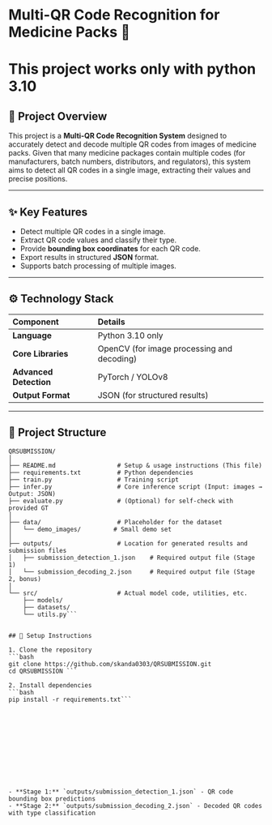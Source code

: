 # Multi-QR Code Recognition for Medicine Packs 💊

# This project works only with python 3.10

## 📄 Project Overview
This project is a **Multi-QR Code Recognition System** designed to accurately detect and decode multiple QR codes from images of medicine packs. Given that many medicine packages contain multiple codes (for manufacturers, batch numbers, distributors, and regulators), this system aims to detect all QR codes in a single image, extracting their values and precise positions.

---

## ✨ Key Features
* Detect multiple QR codes in a single image.
* Extract QR code values and classify their type.
* Provide **bounding box coordinates** for each QR code.
* Export results in structured **JSON** format.
* Supports batch processing of multiple images.

---

## ⚙️ Technology Stack
| Component | Details |
| :--- | :--- |
| **Language** | Python 3.10 only |
| **Core Libraries** | OpenCV (for image processing and decoding) |
| **Advanced Detection** | PyTorch / YOLOv8  |
| **Output Format** | JSON (for structured results) |

---

## 📂 Project Structure
```text
QRSUBMISSION/
│
├── README.md                 # Setup & usage instructions (This file)
├── requirements.txt          # Python dependencies
├── train.py                  # Training script
├── infer.py                  # Core inference script (Input: images → Output: JSON)
├── evaluate.py               # (Optional) for self-check with provided GT
│
├── data/                     # Placeholder for the dataset
│   └── demo_images/         # Small demo set
│
├── outputs/                  # Location for generated results and submission files
│   ├── submission_detection_1.json    # Required output file (Stage 1)
│   └── submission_decoding_2.json     # Required output file (Stage 2, bonus)
│
└── src/                      # Actual model code, utilities, etc.
    ├── models/
    ├── datasets/
    └── utils.py```


## 🚀 Setup Instructions

1. Clone the repository
```bash
git clone https://github.com/skanda0303/QRSUBMISSION.git
cd QRSUBMISSION ```

2. Install dependencies
```bash
pip install -r requirements.txt```












- **Stage 1:** `outputs/submission_detection_1.json` - QR code bounding box predictions
- **Stage 2:** `outputs/submission_decoding_2.json` - Decoded QR codes with type classification





